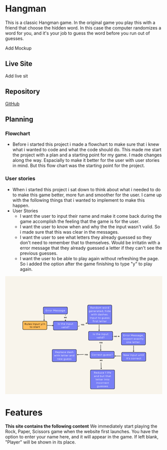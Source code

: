 # Hangman
This is a classic Hangman game. In the original game you play this with a friend that choose the hidden word. In this case the computer randomizes a word for you, and it's your job to guess the word before you run out of guesses. 

Add Mockup

## Live Site
Add live sit
## Repository
[GitHub](https://github.com/Stealthy20/hangman)
## Planning 
### Flowchart
-   Before i started this project i made a flowchart to make sure that i knew what i wanted to code and what the code should do. 
This made me start the project with a plan and a starting point for my game.
I made changes along the way. Espacially to make it better for the user with user stories in mind. But this flow chart was the starting point for the project.
### User stories
- When i started this project i sat down to think about what i needed to do to make this game better, more fun and smoother for the user. I came up with the following things that i wanted to implement to make this happen.
- User Stories
    -   I want the user to input their name and make it come back during the game accomplish the feeling that the game is for the user.
    -   I want the user to know when and why the the input wasn't valid. So i made sure that this was clear in the messages. 
    -   I want the user to see what letters they already guessed so they don't need to remember that to themselves. Would be irritatin with a error message that they already guessed a letter if they can't see the previous guesses. 
    -   I want the user to be able to play again without refreshing the page. So i added the option after the game finishing to type "y" to play again.


![Image of the flowchart](docs/flowchart.png)
# Features
**This site contains the following content**
We immediately start playing the Rock, Paper, Scissors game when the website first launches.
You have the option to enter your name here, and it will appear in the game. If left blank, "Player" will be shown in its place.
